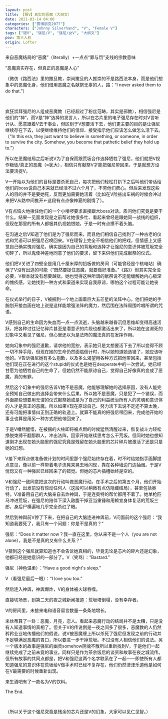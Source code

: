 ```yaml
---
layout: post
title: 【银V】真实的恶魔（大纲文）
date: 2021-03-14 04:00
categories: ["赛博朋克2077"]
characters: ["Johnny Silverhand", "V", "Female V"]
tags: ["银V", "强尼/V", "强尼/女V", "大纲文"]
pov: 第三人称
origin: Lofter
---
```


来自恶魔结局的“恶魔”（literally）+一点点“罪与罚”支线的宗教意味

“恶魔真实存在，但真正的恶魔是人心”

（微仿《路西法》里的撒旦教，崇尚撒旦的人推崇的不是路西法本身，而是他们想象中的恶魔化身，他们借用恶魔之名献祭无辜的人，路：“I never asked them to do that.”）

<br>

疯狂崇拜强尼的人组成恶魔教（已经超过了粉丝范畴，其实是邪教），相信强尼是他们的“神”，而V是“神”选择的发言人，所以在芯片里的电子强尼存在时对V言听计从、愿意跟着V去干事业，但区别于V想要活下去，他们更主要的目的是让强尼继续存在下去，以便继续维持他们的信仰、接受指示他们应该怎么做怎么活下去。（“In this era, they just want to believe in something, or someone, in order to survive the city. Somehow, you become that pathetic belief they hold up to.”）

所以在恶魔结局之后听说V为了自保而跟荒坂合作选择牺牲了强尼，他们就把V视作叛徒/真正的恶魔（≈犹大），相信只有献祭V才能把强尼带回来，于是就想方设法要活捉V。

V一开始以为他们的目标是要杀死自己，每次把他们轻松打趴下之后叫他们带话给他们的boss说自己本来就已经活不过六个月了，不劳他们费心。但后来发现这些人的目的并不是要她死，反而更加需要她活着（比如在V险些出车祸的时候会冲过来把V从路中间推开←这段有点点像神夏的剧情了）。

V有点恼火地揪住他们的一个小喽啰要求直接跟大boss对话，质问他们究竟是要干什么。结果一见面发现是之前帮过她很多忙、看起来曾经是跟她同一战线的组织，但现在那里的所有人都极其仇视她恨她，于是一时有点摸不着头脑。

在沟通之后V知道了他们是为了强尼而来，而且他们相信自己找到了一种古老的仪式和咒语可以把强尼召唤回来。V在理智上完全不相信他们的把戏，但情感上又感觉自己确实愧对强尼，确实是因为自己的背叛和选择才让强尼的意识体被荒坂完全切碎了，所以鬼使神差地同意了他们的要求，留下来供他们完成献祭的仪式。

他们把V关进了四壁全是用几十厘米厚的铅板做的房间（可能曾经是个核电站）确保了V没有出逃的可能（“既然要捉住恶魔，就要做好准备。”《路》）但其实完全没必要，V根本就没有想要越狱，她也觉得这种所谓的献祭说不定能缓解她内心极深的愧疚感，让她找到一种方式和渠道来实现自我原谅，哪怕这个过程可能让她丧命。

在仪式举行的日子，V被捆到一个地上画着巨大五芒星的法阵中心，他们把她的手腕划开接血画在地上说是这样能增强法阵的魔力，然后围在法阵周围吟唱所谓的咒语。

V感到自己的生命因为失血而一点一点流逝，头脑越来越昏沉但思维却变得高速活跃，把各种过往记忆碎片甚至是潜意识的片段也都激活出来了，所以她在这濒死的幻象中又看见了强尼，但心里还以为是法阵的魔法真的在发挥作用。

她向幻象中的强尼道歉，请求他的宽恕，表示她只是太想要活下去了所以变得不顾一切不择手段，但现在她的生命仍然面临倒计时，所以她知道她选错了，她应该听他的。V告诉强尼她有多么抱歉，以及多么渴望用各种方式把他带回来，甚至包括他们现在正在进行的这个stupid的仪式也是她在desperate中的一次尝试。她已经甘愿为他牺牲自己的生命了，但她仍然不能原谅自己，觉得自己好像真的变成了恶魔，真的有罪。

然后这个幻象中的强尼告诉V她不是恶魔，他能够理解她的选择原因，没有人能完全预知自己做出的选择会带来什么后果，所以她不是恶魔，只是犯了一个错误，而外面那些想要用无谓的仪式献祭她或是为了自己的利益统治所有人的灵魂和意识体的人才是真正的恶魔。所以如果V现在原谅自己、努力活下去说不定还不算太晚，还有可能把事情纠正到正确的轨道上。就算不能真的把强尼带回来，完成他开始的事业也算是用另一种方式把他带回来了。

于是V幡然醒悟，在被捆的火柱即将被点燃的时候猛然清醒过来，恢复战斗力轻松挣脱束缚干翻那群人，冲出法阵，回家开始继续思考怎么干荒坂。但同时她也想知道刚才出现在她头脑里的强尼究竟是残留在她头脑里的芯片碎片被激活了还是只是她的幻想。

V接下来踩点做准备做计划的时间里那个强尼始终存在着，时不时给她指手画脚提点意见，像以前一样带着电子流晃来晃去地闪现，靠在各种墙边门边抽烟。于是V恍惚又有一种强尼已经回来了的错觉。但她的芯片插槽始终是空的。

V和强尼一致同意把这次的行动叫做恶魔行动。在手术之后的第五个月，他们开始行动了，出发前没有惊动任何人（这段可以稍微有点仿隐藏结局），甚至包括奥特。V准备用自己的大脑亲自去炸神舆，于是连奥特的帮忙都用不着了。她单枪匹马冲进荒坂，在强尼的陪伴下深入敌腹干掉亚当重锤和用赖宣身体复活的荒坂三郎，身后尸横遍地几乎完全杀红了眼。

然后到神舆前V停了下来，在把自己的大脑连进神舆前，V问面前的这个强尼：“我知道我要死了，我只有一个问题：你是不是真的？”

强尼：“Does it matter now？我一直在这里，你从来不是一个人（you are not alone），我是不是真的又有什么关系？”

V猜到这个强尼就算知道也不会告诉她真相的，毕竟无论是芯片的碎片还是幻象，他都已经是她意识的一部分了。V（笑骂）：“Bastard.”

强尼（神色温柔）：“Have a good night's sleep.”

V（看强尼最后一眼）：“I love you too.”

然后连入神舆，神舆爆炸，V的身体被火球吞噬。

直接切场景，到第二天的夜之城新闻报道：荒坂塔倒塌，没有幸存者。

V的房间里，未接来电和语音留言数量一条条地增长。

米丝蒂算了一卦：恶魔，月亮，恋人。看起来恶魔行动的结局并不是太糟，只是没有人知道事情的真相了。但关于V的传说倒是一夜之间多了很多，恶魔教的人仍然矜矜业业地传播他们的假说，说V被恶魔缠上所以杀死了强尼但发现之前的行动并不足够满足恶魔的胃口，所以要进一步干掉荒坂。不过没有人相信他们的说法。另一个版本的故事是强尼的幽灵somehow阴魂不散所以重新找到V，于是他们一起继续完成了之前未竟的事业。同样只是作为茶余饭后的谈资和故事在夜之城流传。但所有故事的共同点都是，把V和强尼这两个名字联系在了一起——即使所有人都知道强尼的意识体在荒坂给V做手术时已经不复存在，他们仍然津津乐道他是如何在V最需要的时候重新出现。

来生酒吧有了一款名为V的饮料。

The End.

<br>

（所以关于这个强尼究竟是残余的芯片还是V的幻象，大家可以见仁见智。）

